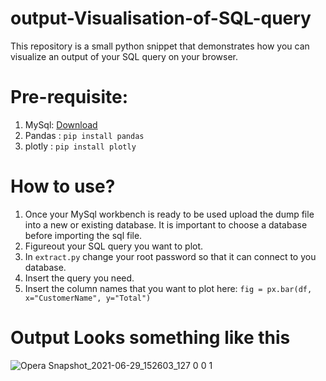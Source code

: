 # output-Visualisation-of-SQL-query
This repository is a small python snippet that demonstrates how you can visualize an output of your SQL query on your browser. 

# Pre-requisite:
1. MySql: [Download](https://www.liquidweb.com/kb/install-mysql-windows)
2. Pandas : `pip install pandas`
3. plotly : `pip install plotly`

# How to use? 
1. Once your MySql workbench is ready to be used upload the dump file into a new or existing database. It is important to choose a database before importing the sql file. 
2. Figureout your SQL query you want to plot. 
3. In `extract.py` change your root password so that it can connect to you database. 
4. Insert the query you need.
5. Insert the column names that you want to plot here: `fig = px.bar(df, x="CustomerName", y="Total")`


# Output Looks something like this
![Opera Snapshot_2021-06-29_152603_127 0 0 1](https://user-images.githubusercontent.com/51456430/123778082-626c1a80-d8ee-11eb-8fdc-825c5568ffcb.png)
